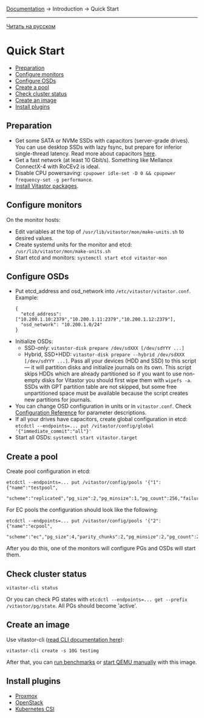 [Documentation](../../README.md#documentation) → Introduction → Quick Start

-----

[Читать на русском](quickstart.ru.md)

# Quick Start

- [Preparation](#preparation)
- [Configure monitors](#configure-monitors)
- [Configure OSDs](#configure-osds)
- [Create a pool](#create-a-pool)
- [Check cluster status](#check-cluster-status)
- [Create an image](#create-an-image)
- [Install plugins](#install-plugins)

## Preparation

- Get some SATA or NVMe SSDs with capacitors (server-grade drives). You can use desktop SSDs
  with lazy fsync, but prepare for inferior single-thread latency. Read more about capacitors
  [here](../config/layout-cluster.en.md#immediate_commit).
- Get a fast network (at least 10 Gbit/s). Something like Mellanox ConnectX-4 with RoCEv2 is ideal.
- Disable CPU powersaving: `cpupower idle-set -D 0 && cpupower frequency-set -g performance`.
- [Install Vitastor packages](../installation/packages.en.md).

## Configure monitors

On the monitor hosts:
- Edit variables at the top of `/usr/lib/vitastor/mon/make-units.sh` to desired values.
- Create systemd units for the monitor and etcd: `/usr/lib/vitastor/mon/make-units.sh`
- Start etcd and monitors: `systemctl start etcd vitastor-mon`

## Configure OSDs

- Put etcd_address and osd_network into `/etc/vitastor/vitastor.conf`. Example:
  ```
  {
    "etcd_address": ["10.200.1.10:2379","10.200.1.11:2379","10.200.1.12:2379"],
    "osd_network": "10.200.1.0/24"
  }
  ```
- Initialize OSDs:
  - SSD-only: `vitastor-disk prepare /dev/sdXXX [/dev/sdYYY ...]`
  - Hybrid, SSD+HDD: `vitastor-disk prepare --hybrid /dev/sdXXX [/dev/sdYYY ...]`.
    Pass all your devices (HDD and SSD) to this script &mdash; it will partition disks and initialize journals on its own.
    This script skips HDDs which are already partitioned so if you want to use non-empty disks for
    Vitastor you should first wipe them with `wipefs -a`. SSDs with GPT partition table are not skipped,
    but some free unpartitioned space must be available because the script creates new partitions for journals.
- You can change OSD configuration in units or in `vitastor.conf`.
  Check [Configuration Reference](../config.en.md) for parameter descriptions.
- If all your drives have capacitors, create global configuration in etcd: \
  `etcdctl --endpoints=... put /vitastor/config/global '{"immediate_commit":"all"}'`
- Start all OSDs: `systemctl start vitastor.target`

## Create a pool

Create pool configuration in etcd:

```
etcdctl --endpoints=... put /vitastor/config/pools '{"1":{"name":"testpool",
  "scheme":"replicated","pg_size":2,"pg_minsize":1,"pg_count":256,"failure_domain":"host"}}'
```

For EC pools the configuration should look like the following:

```
etcdctl --endpoints=... put /vitastor/config/pools '{"2":{"name":"ecpool",
  "scheme":"ec","pg_size":4,"parity_chunks":2,"pg_minsize":2,"pg_count":256,"failure_domain":"host"}`
```

After you do this, one of the monitors will configure PGs and OSDs will start them.

## Check cluster status

`vitastor-cli status`

Or you can check PG states with `etcdctl --endpoints=... get --prefix /vitastor/pg/state`. All PGs should become 'active'.

## Create an image

Use vitastor-cli ([read CLI documentation here](../usage/cli.en.md)):

```
vitastor-cli create -s 10G testimg
```

After that, you can [run benchmarks](../usage/fio.en.md) or [start QEMU manually](../usage/qemu.en.md) with this image.

## Install plugins

- [Proxmox](../installation/proxmox.en.md)
- [OpenStack](../installation/openstack.en.md)
- [Kubernetes CSI](../installation/kubernetes.en.md)
